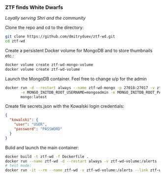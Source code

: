 ### ZTF finds White Dwarfs

_Loyally serving Shri and the community_

Clone the repo and cd to the directory:
```bash
git clone https://github.com/dmitryduev/ztf-wd.git
cd ztf-wd
```

Create a persistent Docker volume for MongoDB and to store thumbnails etc.:
```bash
docker volume create ztf-wd-mongo-volume
docker volume create ztf-wd-volume
```

Launch the MongoDB container. Feel free to change u/p for the admin
```bash
docker run -d --restart always --name ztf-wd-mongo -p 27018:27017 -v ztf-wd-mongo-volume:/data/db \
       -e MONGO_INITDB_ROOT_USERNAME=mongoadmin -e MONGO_INITDB_ROOT_PASSWORD=mongoadminsecret \
       mongo:latest
```

Create file secrets.json with the Kowalski login credentials:
```json
{
  "kowalski": {
    "user": "USER",
    "password": "PASSWORD"
  }
}
```

Bulid and launch the main container:
```bash
docker build -t ztf-wd -f Dockerfile .
docker run --name ztf-wd -d --restart always -v ztf-wd-volume:/alerts --link ztf-wd-mongo:mongo ztf-wd
# test mode:
docker run -it --rm --name ztf-wd -v ztf-wd-volume:/alerts --link ztf-wd-mongo:mongo ztf-wd
```
